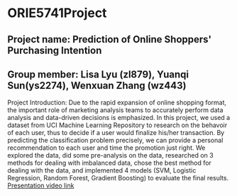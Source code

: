 # ORIE5741Project
## Project name: Prediction of Online Shoppers' Purchasing Intention 
## Group member: Lisa Lyu (zl879), Yuanqi Sun(ys2274), Wenxuan Zhang (wz443)
Project Introduction: Due to the rapid expansion of online shopping format, the important role of marketing analysis teams to accurately perform data analysis and data-driven decisions is emphasized. In this project, we used a dataset from UCI Machine Learning Repository to research on the behavoir of each user, thus to decide if a user would finalize his/her transaction. By predicting the classification problem precisely, we can provide a personal recommendation to each user and time the promotion just right. We explored the data, did some pre-analysis on the data, researched on 3 methods for dealing with imbalanced data, chose the best method for dealing with the data, and implemented 4 models (SVM, Logistic Regression, Random Forest, Gradient Boosting) to evaluate the final results.<br>
[Presentation video link](https://nam12.safelinks.protection.outlook.com/?url=https%3A%2F%2Fcornell.zoom.us%2Frec%2Fshare%2FTuGVgp8zz4J4Nd5_BEY6DmHwwmGuBP7iw_p1CZuXhok0KgKTcoMkok9Ma5PZmsvv.eaquoD0Eab63ZgRl&data=05%7C02%7Czl879%40cornell.edu%7C4f1962f2cdea46c3b94508dc6e403bbe%7C5d7e43661b9b45cf8e79b14b27df46e1%7C0%7C0%7C638506469370811782%7CUnknown%7CTWFpbGZsb3d8eyJWIjoiMC4wLjAwMDAiLCJQIjoiV2luMzIiLCJBTiI6Ik1haWwiLCJXVCI6Mn0%3D%7C0%7C%7C%7C&sdata=sjTP8Qx7C%2FQbO4eeqt4rY38RzwD45HLLYjYjAjz6lE0%3D&reserved=0)

